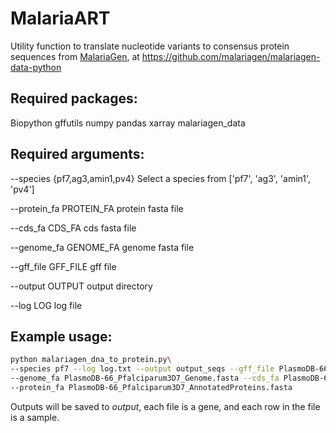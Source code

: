 # MalariaART

Utility function to translate nucleotide variants to consensus protein sequences from [MalariaGen](https://www.malariagen.net/resource/34), at https://github.com/malariagen/malariagen-data-python

## Required packages:
  Biopython
  gffutils
  numpy
  pandas
  xarray
  malariagen_data
  
## Required arguments: 
  --species {pf7,ag3,amin1,pv4}
                        Select a species from ['pf7', 'ag3', 'amin1', 'pv4']
                        
  --protein_fa PROTEIN_FA
                        protein fasta file
                        
  --cds_fa CDS_FA       cds fasta file
  
  --genome_fa GENOME_FA
                        genome fasta file
                        
  --gff_file GFF_FILE   gff file
  
  --output OUTPUT       output directory
  
  --log LOG             log file
  
## Example usage:

```bash
python malariagen_dna_to_protein.py\
--species pf7 --log log.txt --output output_seqs --gff_file PlasmoDB-66_Pfalciparum3D7.gff \
--genome_fa PlasmoDB-66_Pfalciparum3D7_Genome.fasta --cds_fa PlasmoDB-66_Pfalciparum3D7_AnnotatedCDSs.fasta \
--protein_fa PlasmoDB-66_Pfalciparum3D7_AnnotatedProteins.fasta
```

Outputs will be saved to *output*, each file is a gene, and each row in the file is a sample.

